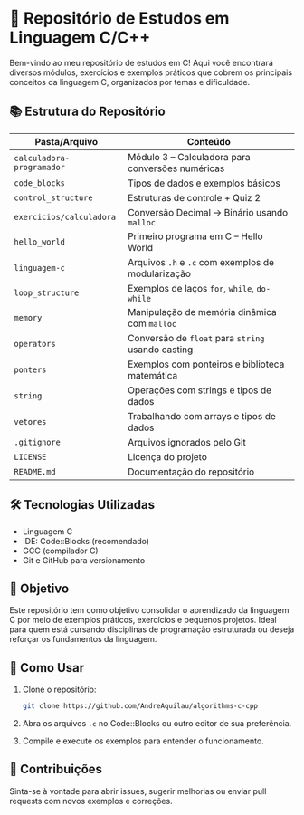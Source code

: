 # 🧠 Repositório de Estudos em Linguagem C/C++

Bem-vindo ao meu repositório de estudos em C! Aqui você encontrará diversos módulos, exercícios e exemplos práticos que cobrem os principais conceitos da linguagem C, organizados por temas e dificuldade.

## 📚 Estrutura do Repositório

| Pasta/Arquivo               | Conteúdo                                               |
|----------------------------|--------------------------------------------------------|
| `calculadora-programador`  | Módulo 3 – Calculadora para conversões numéricas       |
| `code_blocks`              | Tipos de dados e exemplos básicos                      |
| `control_structure`        | Estruturas de controle + Quiz 2                        |
| `exercicios/calculadora`   | Conversão Decimal → Binário usando `malloc`           |
| `hello_world`              | Primeiro programa em C – Hello World                   |
| `linguagem-c`              | Arquivos `.h` e `.c` com exemplos de modularização     |
| `loop_structure`           | Exemplos de laços `for`, `while`, `do-while`          |
| `memory`                   | Manipulação de memória dinâmica com `malloc`          |
| `operators`                | Conversão de `float` para `string` usando casting      |
| `ponters`                  | Exemplos com ponteiros e biblioteca matemática         |
| `string`                   | Operações com strings e tipos de dados                 |
| `vetores`                  | Trabalhando com arrays e tipos de dados                |
| `.gitignore`               | Arquivos ignorados pelo Git                           |
| `LICENSE`                  | Licença do projeto                                     |
| `README.md`                | Documentação do repositório                           |

## 🛠 Tecnologias Utilizadas

- Linguagem C
- IDE: Code::Blocks (recomendado)
- GCC (compilador C)
- Git e GitHub para versionamento

## 🎯 Objetivo

Este repositório tem como objetivo consolidar o aprendizado da linguagem C por meio de exemplos práticos, exercícios e pequenos projetos. Ideal para quem está cursando disciplinas de programação estruturada ou deseja reforçar os fundamentos da linguagem.

## 🚀 Como Usar

1. Clone o repositório:
   ```bash
   git clone https://github.com/AndreAquilau/algorithms-c-cpp
   ```

2. Abra os arquivos `.c` no Code::Blocks ou outro editor de sua preferência.

3. Compile e execute os exemplos para entender o funcionamento.

## 📌 Contribuições

Sinta-se à vontade para abrir issues, sugerir melhorias ou enviar pull requests com novos exemplos e correções.
